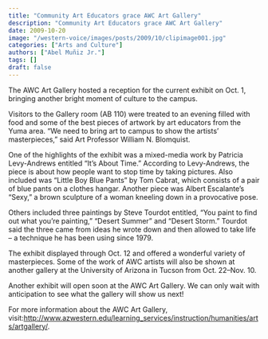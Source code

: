 ```yaml
---
title: "Community Art Educators grace AWC Art Gallery"
description: "Community Art Educators grace AWC Art Gallery"
date: 2009-10-20
image: "/western-voice/images/posts/2009/10/clipimage001.jpg"
categories: ["Arts and Culture"]
authors: ["Abel Muñiz Jr."]
tags: []
draft: false
---
```

The AWC Art Gallery hosted a reception for the current exhibit on Oct. 1, bringing another bright moment of culture to the campus.

Visitors to the Gallery room (AB 110) were treated to an evening filled with food and some of the best pieces of artwork by art educators from the Yuma area. “We need to bring art to campus to show the artists’ masterpieces,” said Art Professor William N. Blomquist.

One of the highlights of the exhibit was a mixed-media work by Patricia Levy-Andrews entitled “It’s About Time.” According to Levy-Andrews, the piece is about how people want to stop time by taking pictures. Also included was “Little Boy Blue Pants” by Tom Cabrat, which consists of a pair of blue pants on a clothes hangar. Another piece was Albert Escalante’s “Sexy,” a brown sculpture of a woman kneeling down in a provocative pose.

Others included three paintings by Steve Tourdot entitled, “You paint to find out what you’re painting,” “Desert Summer” and “Desert Storm.” Tourdot said the three came from ideas he wrote down and then allowed to take life – a technique he has been using since 1979.

The exhibit displayed through Oct. 12 and offered a wonderful variety of masterpieces. Some of the work of AWC artists will also be shown at another gallery at the University of Arizona in Tucson from Oct. 22–Nov. 10.

Another exhibit will open soon at the AWC Art Gallery. We can only wait with anticipation to see what the gallery will show us next!

For more information about the AWC Art Gallery, visit:http://www.azwestern.edu/learning_services/instruction/humanities/arts/artgallery/.